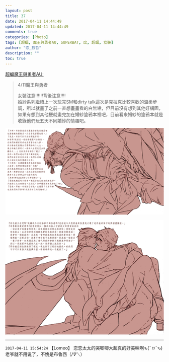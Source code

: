 ```yaml
---
layout: post
title: 37
date: 2017-04-11 14:44:49
updated: 2017-04-11 14:44:49
comments: true
categories: [Photo]
tags: [超蝠, 魔王與勇者AU, SUPERBAT, 腐, 超蝙, 女裝]
author: "恋_独哲"
description: ""
toc: true
---
```


<p reblogfrom="reblogfrom"  ><a target="_blank" href="http://superbatdemogorgonandthebrave.lofter.com/post/1eb6db1d_f21248b"  >超蝙魔王與勇者AU:</a></p> 
<blockquote> 
 <p>4/11魔王與勇者</p> 
 <p>女裝注意!!!!!!背後注意!!!!<br />婚紗系列繼續上一次玩完SM和dirty talk這次是克拉克比較喜歡的溫柔步調，所以就畫了之前一直想畫畫看的白無垢，但目前沒有想到其他好構圖，如果有想到其他梗就畫完加在婚紗塗鴉本裡吧，目前看來婚紗的塗鴉本就是收錄他們玩五天不同婚紗的情趣吧。<br /></p> 
</blockquote>

![](https://raw.githubusercontent.com/alicewish/maple50821/master/img_YW5MWVN1NEpoZFZqVHJBWlErcjdOOXNiaHpmWm56MytDNGY0RFlLYXpTbndxTDk5Qjh1VVF3PT0.jpg)

![](https://raw.githubusercontent.com/alicewish/maple50821/master/img_YW5MWVN1NEpoZFZqVHJBWlErcjdOMlFMUkdsWkVTUVF2a29pb1lyVzhUYUpVV2RUdzFwSlF3PT0.jpg)

---

`2017-04-11 15:54:24` 【Lomeo】 恋恋太太的哭唧唧大超真的好美味啊ԅ(¯ㅂ¯ԅ)老爷就不用说了，不愧是布鲁西（*/∇＼*）
